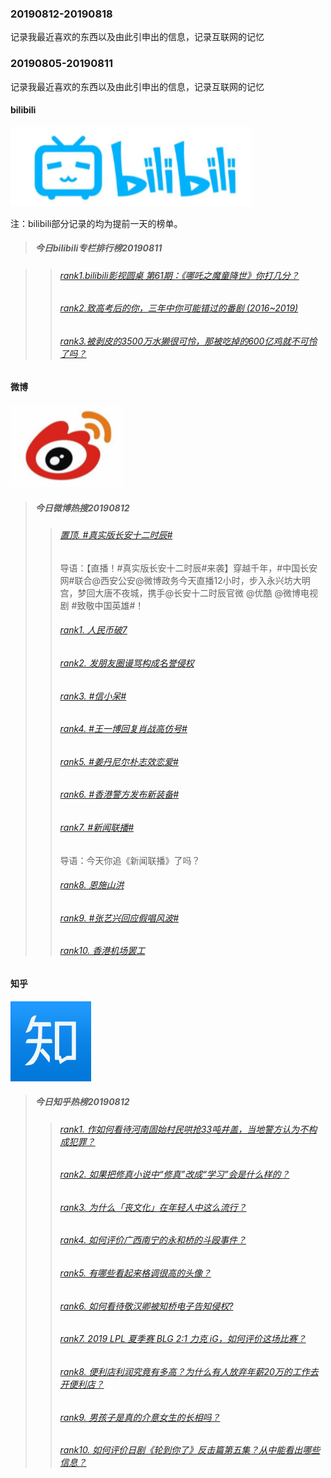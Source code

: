 ### 20190812-20190818
记录我最近喜欢的东西以及由此引申出的信息，记录互联网的记忆

### 20190805-20190811
记录我最近喜欢的东西以及由此引申出的信息，记录互联网的记忆

#### bilibili
![bilibili](https://github.com/linyang23/hello-world/blob/master/images/bilibili.png)

注：bilibili部分记录的均为提前一天的榜单。

>##### 今日bilibili专栏排行榜20190811

>>###### [rank1.bilibili影视圆桌 第61期：《哪吒之魔童降世》你打几分？](https://www.bilibili.com/read/cv3226284)
>>###### [rank2.致高考后的你，三年中你可能错过的番剧 (2016~2019)](https://www.bilibili.com/read/cv3221971)
>>###### [rank3.被剥皮的3500万水獭很可怜，那被吃掉的600亿鸡就不可怜了吗？](https://www.bilibili.com/read/cv3223282)

#### 微博
![微博](https://github.com/linyang23/hello-world/blob/master/images/weibo.png)

>##### 今日微博热搜20190812
>>###### [置顶.   #真实版长安十二时辰#](https://s.weibo.com/weibo?q=%23%E7%9C%9F%E5%AE%9E%E7%89%88%E9%95%BF%E5%AE%89%E5%8D%81%E4%BA%8C%E6%97%B6%E8%BE%B0%23&Refer=new_time)
>>导语：【直播！#真实版长安十二时辰#来袭】穿越千年，#中国长安网#联合@西安公安@微博政务今天直播12小时，步入永兴坊大明宫，梦回大唐不夜城，携手@长安十二时辰官微 @优酷 @微博电视剧 #致敬中国英雄#！
>>###### [rank1.  人民币破7](https://s.weibo.com/weibo?q=%E4%BA%BA%E6%B0%91%E5%B8%81%E7%A0%B47&Refer=top)
>>###### [rank2.  发朋友圈谩骂构成名誉侵权](https://s.weibo.com/weibo?q=%E5%8F%91%E6%9C%8B%E5%8F%8B%E5%9C%88%E8%B0%A9%E9%AA%82%E6%9E%84%E6%88%90%E5%90%8D%E8%AA%89%E4%BE%B5%E6%9D%83&Refer=top)
>>###### [rank3.  #信小呆#](https://s.weibo.com/weibo?q=%23%E4%BF%A1%E5%B0%8F%E5%91%86%23&Refer=top)
>>###### [rank4.  #王一博回复肖战高仿号#](https://s.weibo.com/weibo?q=%23%E7%8E%8B%E4%B8%80%E5%8D%9A%E5%9B%9E%E5%A4%8D%E8%82%96%E6%88%98%E9%AB%98%E4%BB%BF%E5%8F%B7%23&Refer=top)
>>###### [rank5.  #姜丹尼尔朴志效恋爱#](https://s.weibo.com/weibo?q=%23%E5%A7%9C%E4%B8%B9%E5%B0%BC%E5%B0%94%E6%9C%B4%E5%BF%97%E6%95%88%E6%81%8B%E7%88%B1%23&Refer=top)
>>###### [rank6.  #香港警方发布新装备#](https://s.weibo.com/weibo?q=%23%E9%A6%99%E6%B8%AF%E8%AD%A6%E6%96%B9%E5%8F%91%E5%B8%83%E6%96%B0%E8%A3%85%E5%A4%87%23&Refer=top)
>>###### [rank7.  #新闻联播#](https://s.weibo.com/weibo?q=%23%E6%96%B0%E9%97%BB%E8%81%94%E6%92%AD%23&Refer=top)
>>导语：今天你追《新闻联播》了吗？
>>###### [rank8.  恩施山洪](https://s.weibo.com/weibo?q=%E6%81%A9%E6%96%BD%E5%B1%B1%E6%B4%AA&Refer=top)
>>###### [rank9.  #张艺兴回应假唱风波#](https://s.weibo.com/weibo?q=%23%E5%BC%A0%E8%89%BA%E5%85%B4%E5%9B%9E%E5%BA%94%E5%81%87%E5%94%B1%E9%A3%8E%E6%B3%A2%23&Refer=top)
>>###### [rank10. 香港机场罢工](https://s.weibo.com/weibo?q=%E9%A6%99%E6%B8%AF%E6%9C%BA%E5%9C%BA%E7%BD%A2%E5%B7%A5&Refer=top)

#### 知乎
![知乎](https://github.com/linyang23/hello-world/blob/master/images/zhihu.png)

>##### 今日知乎热榜20190812
>>###### [rank1.  作如何看待河南固始村民哄抢33吨井盖，当地警方认为不构成犯罪？](https://www.zhihu.com/question/338577621)
>>###### [rank2.  如果把修真小说中“修真”改成“学习”会是什么样的？](https://www.zhihu.com/question/331252452)
>>###### [rank3.  为什么「丧文化」在年轻人中这么流行？](https://www.zhihu.com/question/281756338)
>>###### [rank4.  如何评价广西南宁的永和桥的斗殴事件？](https://www.zhihu.com/question/267811869)
>>###### [rank5.  有哪些看起来格调很高的头像？](https://www.zhihu.com/question/26541011)
>>###### [rank6.  如何看待敬汉卿被知桥电子告知侵权?](https://www.zhihu.com/question/338250156)
>>###### [rank7.  2019 LPL 夏季赛 BLG 2:1 力克 iG，如何评价这场比赛？](https://www.zhihu.com/question/338674321)
>>###### [rank8.  便利店利润究竟有多高？为什么有人放弃年薪20万的工作去开便利店？](https://www.zhihu.com/question/24369601)
>>###### [rank9.  男孩子是真的介意女生的长相吗？](https://www.zhihu.com/question/319045805)
>>###### [rank10. 如何评价日剧《轮到你了》反击篇第五集？从中能看出哪些信息？](https://www.zhihu.com/question/337450042)
